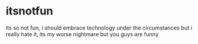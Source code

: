 # itsnotfun
its so not fun, i should embrace technology under the circumstances but i really hate it, its my worse nightmare but you guys are funny
